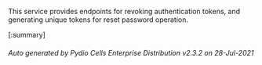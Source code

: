






This service provides endpoints for revoking authentication tokens, and generating unique tokens for reset password operation.

[:summary]

###### Auto generated by Pydio Cells Enterprise Distribution v2.3.2 on 28-Jul-2021
